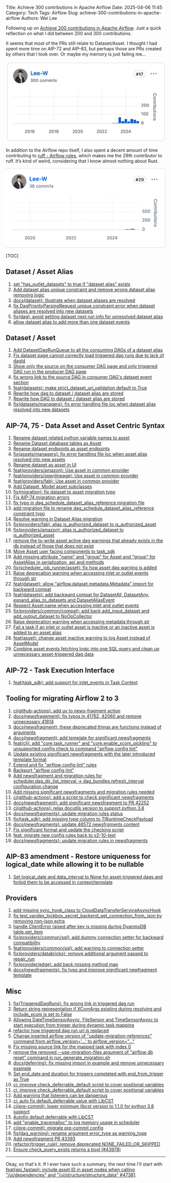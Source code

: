 Title: Achieve 300 contributions in Apache Airflow
Date: 2025-04-06 11:45
Category: Tech
Tags: Airflow
Slug: achieve-300-contributions-in-apache-airflow
Authors: Wei Lee

Following up on [Achieve 200 contributions in Apache Airflow]({filename}/posts/book/2024/11-achieve-200-contributions-in-apache-airflow.md).
Just a quick reflection on what I did between 200 and 300 contributions.

<!--more-->

It seems that most of the PRs still relate to Dataset/Asset. I thought I had spent more time on AIP-72 and AIP-83, but perhaps those are PRs created by others that I took over. Or maybe my memory is just failing me...

![airflow-300-contributions](/images/posts-image/2025-achieve-300-contributions-in-apache-airflow/airflow-300-contributions.jpg)

In addition to the Airflow repo itself, I also spent a decent amount of time contributing to [ruff - Airflow rules](https://github.com/astral-sh/ruff/pulls/Lee-W), which makes me the 29th contributor to ruff. It’s kind of weird, considering that I know almost nothing about Rust.

![ruff](/images/posts-image/2025-achieve-300-contributions-in-apache-airflow/ruff.png)

[TOC]

## Dataset / Asset Alias
1. [set "has_outlet_datasets" to true if "dataset alias" exists](https://github.com/apache/airflow/pull/41091)
2. [Add dataset alias unique constraint and remove wrong dataset alias removing logic](https://github.com/apache/airflow/pull/41097)
3. [docs(dataset): illustrate when dataset aliases are resolved](https://github.com/apache/airflow/pull/41152)
4. [fix DagPriorityParsingRequest unique constraint error when dataset aliases are resolved into new datasets](https://github.com/apache/airflow/pull/41398)
5. [fix(dag): avoid getting dataset next run info for unresolved dataset alias](https://github.com/apache/airflow/pull/41828)
6. [allow dataset alias to add more than one dataset events](https://github.com/apache/airflow/pull/42189)

## Dataset / Asset
1. [Add DatasetDagRunQueue to all the consuming DAGs of a dataset alias](https://github.com/apache/airflow/pull/41264)
2. [Fix dataset page cannot correctly load triggered dag runs due to lack of dagId](https://github.com/apache/airflow/pull/41279)
3. [Show only the source on the consumer DAG page and only triggered DAG run in the producer DAG page](https://github.com/apache/airflow/pull/41300)
4. [fix wrong link to the source DAG in consumer DAG's dataset event section](https://github.com/apache/airflow/pull/41301)
5. [feat(datasets): make strict_dataset_uri_validation default to True](https://github.com/apache/airflow/pull/41814)
6. [Rewrite how dag to dataset / dataset alias are stored](https://github.com/apache/airflow/pull/41987)
7. [Rewrite how DAG to dataset / dataset alias are stored](https://github.com/apache/airflow/pull/42055)
8. [fix(datasets/managers): fix error handling file loc when dataset alias resolved into new datasets](https://github.com/apache/airflow/pull/42733)

## AIP-74, 75 - Data Asset and Asset Centric Syntax
1. [Rename dataset related python variable names to asset](https://github.com/apache/airflow/pull/41348)
2. [Rename Dataset database tables as Asset](https://github.com/apache/airflow/pull/42023)
3. [Rename dataset endpoints as asset endpoints](https://github.com/apache/airflow/pull/42579)
4. [fix(assets/managers): fix error handling file loc when asset alias resolved into new assets](https://github.com/apache/airflow/pull/42735)
5. [Rename dataset as asset in UI](https://github.com/apache/airflow/pull/43073)
6. [feat(providers/amazon): Use asset in common provider](https://github.com/apache/airflow/pull/43110)
7. [feat(providers/openlineage): Use asset in common provider](https://github.com/apache/airflow/pull/43111)
8. [feat(providers/fab): Use asset in common provider](https://github.com/apache/airflow/pull/43112)
9. [Add Dataset, Model asset subclasses](https://github.com/apache/airflow/pull/43142)
10. [fix(migration): fix dataset to asset migration typo](https://github.com/apache/airflow/pull/43245)
11. [Fix AIP-74 migration errors](https://github.com/apache/airflow/pull/43313)
12. [fix typo in dag_schedule_dataset_alias_reference migration file](https://github.com/apache/airflow/pull/43314)
13. [add migration file to rename dag_schedule_dataset_alias_reference constraint typo](https://github.com/apache/airflow/pull/43373)
14. [Resolve warning in Dataset Alias migration](https://github.com/apache/airflow/pull/43425)
15. [fix(providers/fab): alias is_authorized_dataset to is_authorized_asset](https://github.com/apache/airflow/pull/43469)
16. [fix(providers/amazon): alias is_authorized_dataset to is_authorized_asset](https://github.com/apache/airflow/pull/43470)
17. [remove the to-write asset active dag warnings that already exists in the db instead of those that does not exist](https://github.com/apache/airflow/pull/43693)
18. [Move Asset user facing components to task_sdk](https://github.com/apache/airflow/pull/43773)
19. [Add missing attribute "name" and "group" for Asset and "group" for AssetAlias in serialization, api and methods](https://github.com/apache/airflow/pull/43774)
20. [fix(scheduler_job_runner/asset): fix how asset dag warning is added](https://github.com/apache/airflow/pull/43873)
21. [Raise deprecation warning when accessing inlet or outlet events through str](https://github.com/apache/airflow/pull/43922)
22. [feat(dataset): allow "airflow.dataset.metadata.Metadata" import for backward compat](https://github.com/apache/airflow/pull/44413)
23. [feat(datasets): add backward compat for DatasetAll, DatasetAny, expand_alias_to_datasets and DatasetAliasEvent](https://github.com/apache/airflow/pull/44635)
24. [Respect Asset.name when accessing inlet and outlet events](https://github.com/apache/airflow/pull/44639)
25. [fix(providers/common/compat): add back add_input_dataset and add_output_dataset to NoOpCollector](https://github.com/apache/airflow/pull/44681)
26. [Raise deprecation warning when accessing metadata through str](https://github.com/apache/airflow/pull/44791)
27. [Fail a task if an inlet or outlet asset is inactive or an inactive asset is added to an asset alias](https://github.com/apache/airflow/pull/44831)
28. [feat(asset): change asset inactive warning to log Asset instead of AssetModel](https://github.com/apache/airflow/pull/44836)
29. [Combine asset events fetching logic into one SQL query and clean up unnecessary asset-triggered dag data](https://github.com/apache/airflow/pull/46721)

## AIP-72 - Task Execution Interface
1. [feat(task_sdk): add support for inlet_events in Task Context](https://github.com/apache/airflow/pull/45960)

## Tooling for migrating Airflow 2 to 3
1. [ci(github-actions): add uv to news-fragment action](https://github.com/apache/airflow/pull/43878)
2. [docs(newsfragement): fix typos in 41762, 42060 and remove unnecessary 41814](https://github.com/apache/airflow/pull/44181)
3. [docs(newsfragment): these deprecated things are functions instead of arguments](https://github.com/apache/airflow/pull/44242)
4. [docs(newsfragment): add template for significant newsfragments](https://github.com/apache/airflow/pull/44378)
5. [feat(cli): add "core.task_runner" and "core.enable_xcom_pickling" to unsupported config check to command "airflow config lint"](https://github.com/apache/airflow/pull/45214)
6. [Update existing significant newsfragments with the later introduced template format](https://github.com/apache/airflow/pull/45678)
7. [Extend and fix "airflow config lint" rules](https://github.com/apache/airflow/pull/45701)
8. [Backport "airflow config lint"](https://github.com/apache/airflow/pull/45736)
9. [Add newsfragment and migration rules for scheduler.dag_dir_list_interval → dag_bundles.refresh_interval configuration change](https://github.com/apache/airflow/pull/45737)
10. [Add missing significant newsfragments and migration rules needed](https://github.com/apache/airflow/pull/45740)
11. [ci(github-actions): add a script to check significant newsfragments](https://github.com/apache/airflow/pull/46007)
12. [docs(newsfragment): add significant newsfragment to PR 42252](https://github.com/apache/airflow/pull/46364)
13. [ci(github-actions): relax docutils version to support python 3.8](https://github.com/apache/airflow/pull/46404)
14. [docs(newsfragments): update migration rules status](https://github.com/apache/airflow/pull/46409)
15. [fix(task_sdk): add missing type column to TIRuntimeCheckPayload](https://github.com/apache/airflow/pull/46509)
16. [docs(newsfragments): update 46572 newsfrgments content](https://github.com/apache/airflow/pull/46611)
17. [Fix significant format and update the checking script](https://github.com/apache/airflow/pull/46752)
18. [feat: migrate new config rules back to v2-10-test](https://github.com/apache/airflow/pull/46757)
19. [docs(newsfragments): update migration rules in newsfragments](https://github.com/apache/airflow/pull/47049)

## AIP-83 amendment - Restore uniqueness for logical_date while allowing it to be nullable
1. [Set logical_date and data_interval to None for asset-triggered dags and forbid them to be accessed in context/template](https://github.com/apache/airflow/pull/46460)

## Providers
1. [add missing sync_hook_class to CloudDataTransferServiceAsyncHook](https://github.com/apache/airflow/pull/41417)
2. [fix test_yandex_lockbox_secret_backend_get_connection_from_json by removing non-json extra](https://github.com/apache/airflow/pull/41815)
3. [handle ClientError raised after key is missing during DyanmoDB table.get_item](https://github.com/apache/airflow/pull/42408)
4. [fix(providers/common/sql): add dummy connection setter for backward compatibility](https://github.com/apache/airflow/pull/42490)
5. [feat(providers/common/sql): add warning to connection setter](https://github.com/apache/airflow/pull/42736)
6. [fix(providers/databricks): remove additional argument passed to repair_run](https://github.com/apache/airflow/pull/44140)
7. [fix(provider/edge): add back missing method map](https://github.com/apache/airflow/pull/44468)
8. [docs(newsfragments): fix typo and improve significant newfragment template](https://github.com/apache/airflow/pull/44833)

## Misc
1. [fix(TriggeredDagRuns): fix wrong link in triggered dag run](https://github.com/apache/airflow/pull/41166)
2. [Return string representation if XComArgs existing during resolving and include_xcom is set to False](https://github.com/apache/airflow/pull/41177)
3. [Allowing DateTimeSensorAsync, FileSensor and TimeSensorAsync to start execution from trigger during dynamic task mapping](https://github.com/apache/airflow/pull/41182)
4. [refactor how triggered dag run url is replaced](https://github.com/apache/airflow/pull/41259)
5. [Change inserted airflow version of "update-migration-references" command from airflow_version='...' to airflow_version="..."](https://github.com/apache/airflow/pull/41275)
6. [Fix missing source link for the mapped task with index 0](https://github.com/apache/airflow/pull/41403)
7. [remove the removed --use-migration-files argument of "airflow db reset" command in run_generate_migration.sh](https://github.com/apache/airflow/pull/41621)
8. [docs(deferring): fix missing import in example and remove unnecessary example](https://github.com/apache/airflow/pull/41691)
9. [Set end_date and duration for triggers completed with end_from_trigger as True](https://github.com/apache/airflow/pull/41834)
10. [ci: improve check_deferrable_default script to cover positional variables](https://github.com/apache/airflow/pull/41924)
11. [ci: improve check_deferrable_default script to cover positional variables](https://github.com/apache/airflow/pull/41942)
12. [Add warning that listeners can be dangerous](https://github.com/apache/airflow/pull/41968)
13. [ci: auto fix default_deferrable value with LibCST](https://github.com/apache/airflow/pull/41984)
14. [ci(pre-commit): lower minimum libcst version to 1.1.0 for python 3.8 support](https://github.com/apache/airflow/pull/42083)
15. [Autofix default deferrable with LibCST](https://github.com/apache/airflow/pull/42089)
16. [add "enable_tracemalloc" to log memory usage in scheduler](https://github.com/apache/airflow/pull/42304)
17. [ci(pre-commit): migrate pre-commit config](https://github.com/apache/airflow/pull/43372)
18. [fix(dag_warning): rename argument error_type as warning_type](https://github.com/apache/airflow/pull/43877)
19. [Add newsfragment PR 43393](https://github.com/apache/airflow/pull/44091)
20. [refactor(trigger_rule): remove deprecated NONE_FAILED_OR_SKIPPED](https://github.com/apache/airflow/pull/44475)
21. [Ensure check_query_exists returns a bool (#43978)](https://github.com/apache/airflow/pull/46707)

---

Okay, so that's it. If I ever have such a summary, the next time I'll start with [feat(api_fastapi): include asset ID in asset nodes when calling "/ui/dependencies" and "/ui/structure/structure_data" #47381](https://github.com/apache/airflow/pull/47381).
